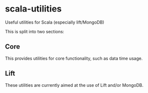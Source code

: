 scala-utilities
===============

Useful utilities for Scala (especially lift/MongoDB)

This is split into two sections:

## Core
This provides utilities for core functionality, such as data time usage.

## Lift
These utilities are currently aimed at the use of Lift and/or MongoDB.

